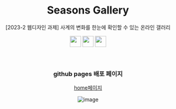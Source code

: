 <div align="center">
  
  # Seasons Gallery
  
  [2023-2 웹디자인 과제] 사계의 변화를 한눈에 확인할 수 있는 온라인 갤러리

  <img src="https://img.shields.io/badge/HTML5-E34F26?style=flat-square&logo=HTML5&logoColor=white" height="30px"/>
  <img src="https://img.shields.io/badge/CSS3-1572B6?style=flat-square&logo=CSS3&logoColor=white" height="30px"/>
  <img src="https://img.shields.io/badge/Javascript-F7DF1E?style=flat-square&logo=Javascript&logoColor=white" height="30px"/>
</div>

<br/>
<br/>

<div align="center">
  
  ### github pages 배포 페이지
  
  [home페이지](https://sujinjwa.github.io/web-design/pages/home.html)
  
  ![image](https://github.com/sujinjwa/web-design/assets/91577550/f4fc7d76-3c5e-4db8-829b-6f9f9ed30208)

</div>
